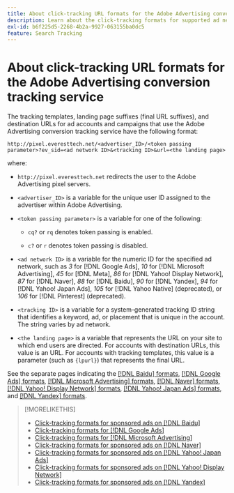 ```yaml
---
title: About click-tracking URL formats for the Adobe Advertising conversion tracking service
description: Learn about the click-tracking formats for supported ad networks.
exl-id: b6f225d5-2268-4b2a-9927-063155ba0dc5
feature: Search Tracking
---
```

# About click-tracking URL formats for the Adobe Advertising conversion tracking service

The tracking templates, landing page suffixes (final URL suffixes), and destination URLs for ad accounts and campaigns that use the Adobe Advertising conversion tracking service have the following format:

`http://pixel.everesttech.net/<advertiser_ID>/<token passing parameter>?ev_sid=<ad network ID>&<tracking ID>&url=<the landing page>`

where:

* `http://pixel.everesttech.net` redirects the user to the Adobe Advertising pixel servers.

* `<advertiser_ID>` is a variable for the unique user ID assigned to the advertiser within Adobe Advertising.

* `<token passing parameter>` is a variable for one of the following:

  * `cq?` or `rq` denotes token passing is enabled.

  * `c?` or `r` denotes token passing is disabled.

* `<ad network ID>` is a variable for the numeric ID for the specified ad network, such as *3* for [!DNL Google Ads], *10* for [!DNL Microsoft Advertising], *45* for [!DNL Meta], *86* for [!DNL Yahoo! Display Network], *87* for [!DNL Naver], *88* for [!DNL Baidu], *90* for [!DNL Yandex], *94* for [!DNL Yahoo! Japan Ads], *105* for [!DNL Yahoo Native] (deprecated), or *106* for [!DNL Pinterest] (deprecated).

* `<tracking ID>` is a variable for a system-generated tracking ID string that identifies a keyword, ad, or placement that is unique in the account. The string varies by ad network.

* `<the landing page>` is a variable that represents the URL on your site to which end users are directed. For accounts with destination URLs, this value is an URL. For accounts with tracking templates, this value is a parameter (such as `{lpurl}`) that represents the final URL. 

See the separate pages indicating the [[!DNL Baidu] formats](formats-click-tracking-baidu.md), [[!DNL Google Ads] formats](formats-click-tracking-google.md), [[!DNL Microsoft Advertising] formats](formats-click-tracking-microsoft.md), [[!DNL Naver] formats](formats-click-tracking-naver.md), [[!DNL Yahoo! Display Network] formats](formats-click-tracking-yahoo-display-network.md), [[!DNL Yahoo! Japan Ads] formats](formats-click-tracking-yahoo-japan.md), and [[!DNL Yandex] formats](formats-click-tracking-yandex.md).

>[!MORELIKETHIS]
>
>* [Click-tracking formats for sponsored ads on [!DNL Baidu]](formats-click-tracking-baidu.md)
>* [Click-tracking formats for [!DNL Google Ads]](formats-click-tracking-google.md)
>* [Click-tracking formats for [!DNL Microsoft Advertising]](formats-click-tracking-microsoft.md)
>* [Click-tracking formats for sponsored ads on [!DNL Naver]](formats-click-tracking-naver.md)
>* [Click-tracking formats for sponsored ads on [!DNL Yahoo! Japan Ads]](formats-click-tracking-yahoo-japan.md)
>* [Click-tracking formats for sponsored ads on [!DNL Yahoo! Display Network]](formats-click-tracking-yahoo-display-network.md)
>* [Click-tracking formats for sponsored ads on [!DNL Yandex]](formats-click-tracking-yandex.md)
